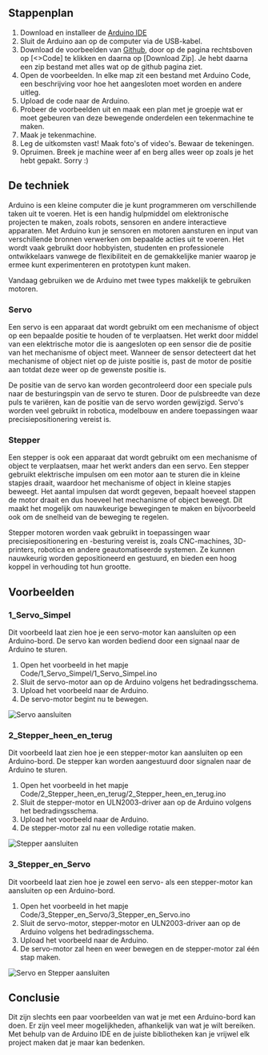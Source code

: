 
## Stappenplan

1. Download en installeer de [Arduino IDE](https://www.arduino.cc/en/software)
2. Sluit de Arduino aan op de computer via de USB-kabel.
3. Download de voorbeelden van [Github](#TODO:link), door op de pagina rechtsboven op [<>Code] te klikken en daarna op [Download Zip]. Je hebt daarna een zip bestand met alles wat op de github pagina ziet. 
4. Open de voorbeelden. In elke map zit een bestand met Arduino Code, een beschrijving voor hoe het aangesloten moet worden en andere uitleg. 
5. Upload de code naar de Arduino. 
6. Probeer de voorbeelden uit en maak een plan met je groepje wat er moet gebeuren van deze bewegende onderdelen een tekenmachine te maken.
7. Maak je tekenmachine.
8. Leg de uitkomsten vast! Maak foto's of video's. Bewaar de tekeningen.
9. Opruimen. Breek je machine weer af en berg alles weer op zoals je het hebt gepakt. Sorry :)

## De techniek

Arduino is een kleine computer die je kunt programmeren om verschillende taken uit te voeren. Het is een handig hulpmiddel om elektronische projecten te maken, zoals robots, sensoren en andere interactieve apparaten. Met Arduino kun je sensoren en motoren aansturen en input van verschillende bronnen verwerken om bepaalde acties uit te voeren. Het wordt vaak gebruikt door hobbyisten, studenten en professionele ontwikkelaars vanwege de flexibiliteit en de gemakkelijke manier waarop je ermee kunt experimenteren en prototypen kunt maken.

Vandaag gebruiken we de Arduino met twee types makkelijk te gebruiken motoren.

### Servo

Een servo is een apparaat dat wordt gebruikt om een mechanisme of object op een bepaalde positie te houden of te verplaatsen. Het werkt door middel van een elektrische motor die is aangesloten op een sensor die de positie van het mechanisme of object meet. Wanneer de sensor detecteert dat het mechanisme of object niet op de juiste positie is, past de motor de positie aan totdat deze weer op de gewenste positie is.

De positie van de servo kan worden gecontroleerd door een speciale puls naar de besturingspin van de servo te sturen. Door de pulsbreedte van deze puls te variëren, kan de positie van de servo worden gewijzigd. Servo's worden veel gebruikt in robotica, modelbouw en andere toepassingen waar precisiepositionering vereist is.

### Stepper

Een stepper is ook een apparaat dat wordt gebruikt om een mechanisme of object te verplaatsen, maar het werkt anders dan een servo. Een stepper gebruikt elektrische impulsen om een motor aan te sturen die in kleine stapjes draait, waardoor het mechanisme of object in kleine stapjes beweegt. Het aantal impulsen dat wordt gegeven, bepaalt hoeveel stappen de motor draait en dus hoeveel het mechanisme of object beweegt. Dit maakt het mogelijk om nauwkeurige bewegingen te maken en bijvoorbeeld ook om de snelheid van de beweging te regelen.

Stepper motoren worden vaak gebruikt in toepassingen waar precisiepositionering en -besturing vereist is, zoals CNC-machines, 3D-printers, robotica en andere geautomatiseerde systemen. Ze kunnen nauwkeurig worden gepositioneerd en gestuurd, en bieden een hoog koppel in verhouding tot hun grootte.

## Voorbeelden

### 1_Servo_Simpel

Dit voorbeeld laat zien hoe je een servo-motor kan aansluiten op een Arduino-bord. De servo kan worden bediend door een signaal naar de Arduino te sturen.

1. Open het voorbeeld in het mapje Code/1_Servo_Simpel/1_Servo_Simpel.ino
2. Sluit de servo-motor aan op de Arduino volgens het bedradingsschema.
3. Upload het voorbeeld naar de Arduino.
4. De servo-motor begint nu te bewegen.

![Servo aansluiten](./assets/fritzing/servo_bb.png)

### 2_Stepper_heen_en_terug

Dit voorbeeld laat zien hoe je een stepper-motor kan aansluiten op een Arduino-bord. De stepper kan worden aangestuurd door signalen naar de Arduino te sturen.

1. Open het voorbeeld in het mapje Code/2_Stepper_heen_en_terug/2_Stepper_heen_en_terug.ino
2. Sluit de stepper-motor en ULN2003-driver aan op de Arduino volgens het bedradingsschema.
3. Upload het voorbeeld naar de Arduino.
4. De stepper-motor zal nu een volledige rotatie maken.

![Stepper aansluiten](./assets/fritzing/stepper_bb.png)

### 3_Stepper_en_Servo

Dit voorbeeld laat zien hoe je zowel een servo- als een stepper-motor kan aansluiten op een Arduino-bord. 

1. Open het voorbeeld in het mapje Code/3_Stepper_en_Servo/3_Stepper_en_Servo.ino
2. Sluit de servo-motor, stepper-motor en ULN2003-driver aan op de Arduino volgens het bedradingsschema.
3. Upload het voorbeeld naar de Arduino.
4. De servo-motor zal heen en weer bewegen en de stepper-motor zal één stap maken.

![Servo en Stepper aansluiten](./assets/fritzing/servo_stepper_bb.png)

## Conclusie

Dit zijn slechts een paar voorbeelden van wat je met een Arduino-bord kan doen. Er zijn veel meer mogelijkheden, afhankelijk van wat je wilt bereiken. Met behulp van de Arduino IDE en de juiste bibliotheken kan je vrijwel elk project maken dat je maar kan bedenken.